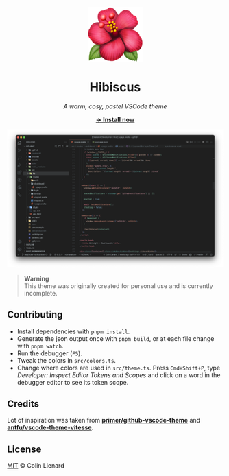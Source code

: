 <div align="center">

<img src="https://raw.githubusercontent.com/colinlienard/hibiscus-theme/main/assets/icon.png" height="128px">

# Hibiscus

_A warm, cosy, pastel VSCode theme_

[**→ Install now**](https://marketplace.visualstudio.com/items?itemName=colinlienard.hibiscus-theme)

</div>

![](https://raw.githubusercontent.com/colinlienard/hibiscus-theme/main/assets/screenshot.png)

> **Warning**  
> This theme was originally created for personal use and is currently incomplete.

## Contributing

- Install dependencies with `pnpm install`.
- Generate the json output once with `pnpm build`, or at each file change with `pnpm watch`.
- Run the debugger (`F5`).
- Tweak the colors in `src/colors.ts`.
- Change where colors are used in `src/theme.ts`. Press `Cmd+Shift+P`, type _Developer: Inspect Editor Tokens and Scopes_ and click on a word in the debugger editor to see its token scope.

## Credits

Lot of inspiration was taken from [**primer/github-vscode-theme**](https://github.com/primer/github-vscode-theme) and [**antfu/vscode-theme-vitesse**](https://github.com/antfu/vscode-theme-vitesse).

## License

[MIT](./LICENSE) © Colin Lienard
